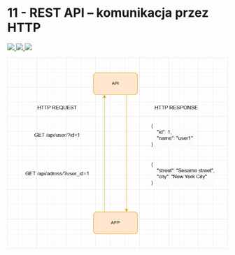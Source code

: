 # 11 - REST API – komunikacja przez HTTP

<a href="https://personal.ntu.edu.sg/ehchua/programming/webprogramming/HTTP_Basics.html">
    <img src="https://personal.ntu.edu.sg/ehchua/programming/webprogramming/images/HTTP.png" width="534">
</a>

<a href="https://www.altexsoft.com/blog/rest-api-design/">
    <img src="https://www.altexsoft.com/static/blog-post/2023/11/72f74918-0345-4be1-bed3-08d1cfe138cc.jpg" width="534">
</a>

<a href="https://www.postman.com/what-is-an-api/">
    <img src="https://voyager.postman.com/illustration/diagram-what-is-an-api-postman-illustration.svg" width="534">
</a>

![11-scheme.png](assets/11-scheme.png)